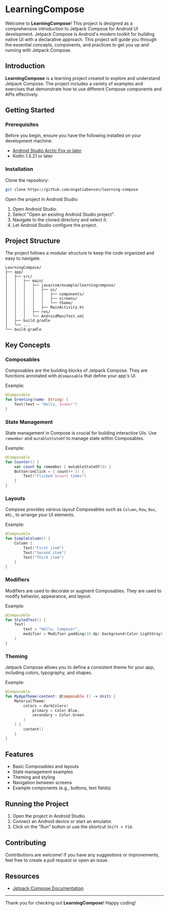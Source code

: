 # LearningCompose

Welcome to **LearningCompose**! This project is designed as a comprehensive introduction to Jetpack Compose for Android UI development. Jetpack Compose is Android's modern toolkit for building native UI with a declarative approach. This project will guide you through the essential concepts, components, and practices to get you up and running with Jetpack Compose.

## Introduction

**LearningCompose** is a learning project created to explore and understand Jetpack Compose. The project includes a variety of examples and exercises that demonstrate how to use different Compose components and APIs effectively.

## Getting Started

### Prerequisites

Before you begin, ensure you have the following installed on your development machine:

- [Android Studio Arctic Fox or later](https://developer.android.com/studio)
- Kotlin 1.5.21 or later

### Installation

Clone the repository:

```bash
git clone https://github.com/angatiabenson/learning-compose
```

Open the project in Android Studio:

1. Open Android Studio.
2. Select "Open an existing Android Studio project".
3. Navigate to the cloned directory and select it.
4. Let Android Studio configure the project.

## Project Structure

The project follows a modular structure to keep the code organized and easy to navigate.

```
LearningCompose/
├── app/
│   ├── src/
│   │   ├── main/
│   │   │   ├── java/com/example/learningcompose/
│   │   │   │   ├── ui/
│   │   │   │   │   ├── components/
│   │   │   │   │   ├── screens/
│   │   │   │   │   └── theme/
│   │   │   │   ├── MainActivity.kt
│   │   │   ├── res/
│   │   │   └── AndroidManifest.xml
│   ├── build.gradle
│   └── ...
└── build.gradle
```

## Key Concepts

### Composables

Composables are the building blocks of Jetpack Compose. They are functions annotated with `@Composable` that define your app's UI.

Example:

```kotlin
@Composable
fun Greeting(name: String) {
    Text(text = "Hello, $name!")
}
```

### State Management

State management in Compose is crucial for building interactive UIs. Use `remember` and `mutableStateOf` to manage state within Composables.

Example:

```kotlin
@Composable
fun Counter() {
    var count by remember { mutableStateOf(0) }
    Button(onClick = { count++ }) {
        Text("Clicked $count times")
    }
}
```

### Layouts

Compose provides various layout Composables such as `Column`, `Row`, `Box`, etc., to arrange your UI elements.

Example:

```kotlin
@Composable
fun SimpleColumn() {
    Column {
        Text("First item")
        Text("Second item")
        Text("Third item")
    }
}
```

### Modifiers

Modifiers are used to decorate or augment Composables. They are used to modify behavior, appearance, and layout.

Example:

```kotlin
@Composable
fun StyledText() {
    Text(
        text = "Hello, Compose!",
        modifier = Modifier.padding(16.dp).background(Color.LightGray)
    )
}
```

### Theming

Jetpack Compose allows you to define a consistent theme for your app, including colors, typography, and shapes.

Example:

```kotlin
@Composable
fun MyAppTheme(content: @Composable () -> Unit) {
    MaterialTheme(
        colors = darkColors(
            primary = Color.Blue,
            secondary = Color.Green
        )
    ) {
        content()
    }
}
```

## Features

- Basic Composables and layouts
- State management examples
- Theming and styling
- Navigation between screens
- Example components (e.g., buttons, text fields)

## Running the Project

1. Open the project in Android Studio.
2. Connect an Android device or start an emulator.
3. Click on the "Run" button or use the shortcut `Shift + F10`.

## Contributing

Contributions are welcome! If you have any suggestions or improvements, feel free to create a pull request or open an issue.

## Resources

- [Jetpack Compose Documentation](https://developer.android.com/jetpack/compose/documentation)

---

Thank you for checking out **LearningCompose**! Happy coding!
